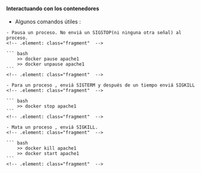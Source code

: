 ####  Interactuando con los contenedores

- Algunos comandos útiles :
<!-- .element: class="fragment"  -->

    - Pausa un proceso. No enviá un SIGSTOP(ni ninguna otra señal) al proceso.
    <!-- .element: class="fragment"  -->

    ``` bash
        >> docker pause apache1
        >> docker unpause apache1
    ```
    <!-- .element: class="fragment"  -->

    - Para un proceso , enviá SIGTERM y después de un tiempo enviá SIGKILL
    <!-- .element: class="fragment"  -->

    ``` bash
        >> docker stop apache1
    ```
    <!-- .element: class="fragment"  -->

    - Mata un proceso , enviá SIGKILL.
    <!-- .element: class="fragment"  -->

    ``` bash
        >> docker kill apache1
        >> docker start apache1
    ```
    <!-- .element: class="fragment"  -->
